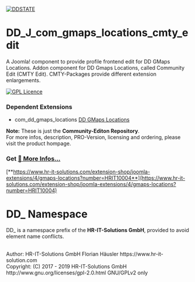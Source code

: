 [![DDSTATE](https://img.shields.io/badge/status-ALPHA-red.svg?style=flat)](https://img.shields.io/badge/status-ALPHA-red.svg?style=flat)

# DD_J_com_gmaps_locations_cmty_edit
A Joomla! component to provide profile frontend edit for DD GMaps Locations. Addon component for DD Gmaps Locations, called Community Edit (CMTY Edit). CMTY-Packages provide different extension enlargements.

[![GPL Licence](https://badges.frapsoft.com/os/gpl/gpl.png?v=102)](https://opensource.org/licenses/GPL-2.0/)

### Dependent Extensions
- com_dd_gmaps_locations [DD GMaps Locations](https://github.com/hr-it-solutions/DD_J_com_gmaps_locations)<br>

**Note:** These is just the **Community-Editon Repository**.<br>
For more infos, description, PRO-Version, licensing and ordering, please visit the product hompage.

### Get  [**🔗 More Infos...**](https://www.hr-it-solutions.com/extension-shop/joomla-extensions/4/gmaps-locations?number=HRIT10004)
[**https://www.hr-it-solutions.com/extension-shop/joomla-extensions/4/gmaps-locations?number=HRIT10004**](https://www.hr-it-solutions.com/extension-shop/joomla-extensions/4/gmaps-locations?number=HRIT10004)

# DD_ Namespace
DD_ is a namespace prefix of the **HR-IT-Solutions GmbH**, provided to avoid element name conflicts. 

<br>
Author: HR-IT-Solutions GmbH Florian Häusler https://www.hr-it-solution.com <br>
Copyright: (C) 2017 - 2019 HR-IT-Solutions GmbH <br>
http://www.gnu.org/licenses/gpl-2.0.html GNU/GPLv2 only
